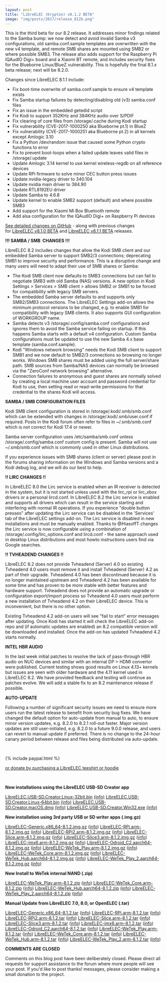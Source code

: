 ```yaml
---
layout: post
title: "LibreELEC (Krypton) v8.1.2 BETA"
image: "img/posts/2017/release_812b.png"
---
```


This is the third beta for our 8.2 release. It addresses minor findings related to the Samba bump: we now detect and avoid invalid Samba v3 configurations, old samba.conf.sample templates are overwritten with the new v4 template, and remote SMB shares are mounted using SMB2 or where possible SMB3. The release also adds support for the Raspberry Pi IQAudIO Digi+ board and a Xiaomi BT remote, and includes security fixes for the Blueborne Linux/BlueZ vulnerability. This is hopefully the final 8.1.x beta release; next will be 8.2.0.

Changes since LibreELEC 8.1.1 include:

- Fix boot-time overwrite of samba.conf.sample to ensure v4 template exists
- Fix Samba startup failures by detecting/disabling old (v3) samba.conf files
- Fix an issue in the embedded getedid script
- Fix Kodi to support 352KHz and 384KHz audio over S/PDIF
- Fix clearing of core files from /storage/.cache during Kodi startup
- Fix vulnerability (CVE-2017-1000250 aka Blueborne pt.1) in BlueZ
- Fix vulnerability (CVE-2017-1000251 aka Blueborne pt.2) in all kernels except Amlogic 3.10
- Fix a Python /dev/random issue that caused some Python crypto functions to error
- Fix to prevent boot-loops when a failed update leaves valid files in /storage/.update
- Update Amlogic 3.14 kernel to use kernel wireless-regdb on all reference devices
- Update RPi firmware to solve minor CEC button press issues
- Update nvidia-legacy driver to 340.104
- Update nvidia main driver to 384.90
- Update RTL8192EU driver
- Update Samba to 4.6.8
- Update kernel to enable SMB2 support (default) and where possible SMB3
- Add support for the Xiaomi Mi Box Bluetooth remote
- Add alsa configuration for the IQAudIO Digi+ on Raspberry Pi devices

[See detailed changes on GitHub](https://github.com/LibreELEC/LibreELEC.tv/compare/8.1.1...8.1.2) - along with previous changes for [LibreELEC v8.1.0 BETA](https://libreelec.tv/2017/08/libreelec-krypton-v8-1-0-beta/) and [LibreELEC v8.1.1 BETA](https://libreelec.tv/2017/09/libreelec-krypton-v8-1-1-beta/) releases.

**!!! SAMBA / SMB  CHANGES !!!**

LibreELEC 8.2 includes changes that allow the Kodi SMB client and our embedded Samba server to support SMB2/3 connections; deprecating SMB1 to improve security and performance. This is a disruptive change and many users will need to adapt their use of SMB shares or Samba:

- The Kodi SMB client now defaults to SMB3 connections but can fail to negotiate SMB3 with old Samba (NAS) versions. A new option in Kodi Settings > Services > SMB client > allows SMB2 or SMB1 to be forced for compatibility with legacy SMB servers.
- The embedded Samba server defaults to and supports only SMB2/SMB3 connections. The LibreELEC Settings add-on allows the minimum protocol versions to be changed, e.g. to enable SMB1 for compatibility with legacy SMB clients. It also supports GUI configuration of WORKGROUP name.
- Samba detects v3 /storage/.config/samba.conf configurations and ignores them to avoid the Samba service failing on startup. If this happens Samba starts with a default v4 configuration. Custom Samba configurations must be updated to use the new Samba 4.x base template (samba.conf.sample).
- Kodi "Windows network browsing" needs the Kodi SMB client to support SMB1 and we now default to SMB2/3 connections so browsing no longer works. Windows SMB shares must be added using the full server/share path. SMB sources from Samba/NAS devices can normally be browsed via the "ZeroConf network browsing" alternative.
- Connection failures to anonymous and guest shares are normally solved by creating a local machine user account and password credential for Kodi to use, then setting read or read-write permissions for that credential to the shares Kodi will access.

**SAMBA / SMB CONFIGURATION FILES**

Kodi SMB client configuration is stored in /storage/.kodi/.smb/smb.conf which can be extended with changes in /storage/.kodi/.smb/user.conf if required. Posts in the Kodi forum often refer to files in ~/.smb/smb.conf which is not correct for Kodi 17.4 or newer.

Samba server configuration uses /etc/samba/smb.conf unless /storage/.config/samba.conf custom config is present. Samba will not use ~/.smb/smb.conf which is commonly used in other Linux distributions.

If you experience issues with SMB shares (client or server) please post in the forums sharing information on the Windows and Samba versions and a Kodi debug log, and we will do our best to help.

**!! LIRC CHANGES !!**

In LibreELEC 8.0 the Lirc service is enabled when an IR receiver is detected in the system, but it is not started unless used with the lirc\_rpi or lirc\_xbox drivers or a personal lircd.conf. In LibreELEC 8.2 the Lirc service is enabled and supports all drivers which can result in the service starting and interfering with normal IR operations. If you experience "double button presses" after updating the Lirc service can be disabled in the 'Services' tab of the LibreELEC settings add-on. The Lirc service is disabled in new installations and must be manually enabled. Thanks to @HiasoffT changes the Lirc service is now configurable using a combination of /storage/.config/lirc\_options.conf and lircd.conf - the same approach used in desktop Linux distributions and most howto instructions users find via Google searches.

**!! TVHEADEND CHANGES !!**

LibreELEC 8.2 does not provide Tvheadend (Server) 4.0 so existing Tvheadend 4.0 users must remove it and install Tvheadend (Server) 4.2 as part of their upgrade. Tvheadend 4.0 has been discontinued because it is no longer maintained upstream and Tvheadend 4.2 has been available for some time and has proven to be more stable with better features and hardware support. Tvheadend does not provide an automatic upgrade or configuration export/import process so Tvheadend 4.0 users must perform a new installation of Tvheadend 4.2 on their LibreELEC device. This is inconvenient, but there is no other option.

Existing Tvheadend 4.2 add-on users will see "fail to start" error messages after updating. Once Kodi has started it will check the LibreELEC add-on repo and (if automatic updates are enabled) an 8.2 compatible version will be downloaded and installed. Once the add-on has updated Tvheadend 4.2 starts normally.

**INTEL HBR AUDIO**

In the last week initial patches to resolve the lack of pass-through HBR audio on NUC devices and similar with an internal DP > HDMI convertor were published. Current testing shows good results on Linux 4.13+ kernels but issues are seen with older hardware and the 4.11 kernel used in LibreELEC 8.2. We have provided feedback and testing will continue as patches evolve. We will add a stable fix to an 8.2 maintenance release if possible.

**AUTO-UPDATE**

Following a number of significant security issues we need to ensure more users run the latest release to benefit from security bug fixes. We have changed the default option for auto-update from manual to auto, to ensure minor version updates, e.g. 8.2.0 to 8.2.1 roll-out faster. Major version updates are still user-initiated, e.g. 8.2.0 to a future 9.0.0 release, and users can revert to manual update if preferred. There is no change to the 24-hour canary period between release and files being distributed via auto-update.

 

{% include paypal.html %}

[or donate by purchasing a LibreELEC teeshirt or hoodie](https://libreelec.tv/shop/)

 

**New installations using the LibreELEC USB-SD Creator app**

[LibreELEC.USB-SD.Creator.Linux-32bit.bin](http://releases.libreelec.tv/LibreELEC.USB-SD.Creator.Linux-32bit.bin) [(info)](http://releases.libreelec.tv/LibreELEC.USB-SD.Creator.Linux-32bit.bin?mirrorlist) [LibreELEC.USB-SD.Creator.Linux-64bit.bin](http://releases.libreelec.tv/LibreELEC.USB-SD.Creator.Linux-64bit.bin) [(info)](http://releases.libreelec.tv/LibreELEC.USB-SD.Creator.Linux-64bit.bin?mirrorlist) [LibreELEC.USB-SD.Creator.macOS.dmg](http://releases.libreelec.tv/LibreELEC.USB-SD.Creator.macOS.dmg) [(info)](http://releases.libreelec.tv/LibreELEC.USB-SD.Creator.macOS.dmg?mirrorlist) [LibreELEC.USB-SD.Creator.Win32.exe](http://releases.libreelec.tv/LibreELEC.USB-SD.Creator.Win32.exe) [(info)](http://releases.libreelec.tv/LibreELEC.USB-SD.Creator.Win32.exe?mirrorlist)

**New installation using 3rd party USB or SD writer apps (.img.gz)**

[LibreELEC-Generic.x86\_64-8.1.2.img.gz](http://releases.libreelec.tv/LibreELEC-Generic.x86_64-8.1.2.img.gz) ([info](http://releases.libreelec.tv/LibreELEC-Generic.x86_64-8.1.2.img.gz?mirrorlist)) [LibreELEC-RPi.arm-8.1.2.img.gz](http://releases.libreelec.tv/LibreELEC-RPi.arm-8.1.2.img.gz) ([info](http://releases.libreelec.tv/LibreELEC-RPi.arm-8.1.2.img.gz?mirrorlist)) [LibreELEC-RPi2.arm-8.1.2.img.gz](http://releases.libreelec.tv/LibreELEC-RPi2.arm-8.1.2.img.gz) ([info](http://releases.libreelec.tv/LibreELEC-RPi2.arm-8.1.2.img.gz?mirrorlist)) [LibreELEC-Slice.arm-8.1.2.img.gz](http://releases.libreelec.tv/LibreELEC-Slice.arm-8.1.2.img.gz) ([info](http://releases.libreelec.tv/LibreELEC-Slice.arm-8.1.2.img.gz?mirrorlist)) [LibreELEC-Slice3.arm-8.1.2.img.gz](http://releases.libreelec.tv/LibreELEC-Slice3.arm-8.1.2.img.gz) ([info](http://releases.libreelec.tv/LibreELEC-Slice3.arm-8.1.2.img.gz?mirrorlist)) [LibreELEC-imx6.arm-8.1.2.img.gz](http://releases.libreelec.tv/LibreELEC-imx6.arm-8.1.2.img.gz) ([info](http://releases.libreelec.tv/LibreELEC-imx6.arm-8.1.2.img.gz?mirrorlist)) [LibreELEC-Odroid\_C2.aarch64-8.1.2.img.gz](http://releases.libreelec.tv/LibreELEC-Odroid_C2.aarch64-8.1.2.img.gz) ([info](http://releases.libreelec.tv/LibreELEC-Odroid_C2.aarch64-8.1.2.img.gz?mirrorlist)) [LibreELEC-WeTek\_Play.arm-8.1.2.img.gz](http://releases.libreelec.tv/LibreELEC-WeTek_Play.arm-8.1.2.img.gz) ([info](http://releases.libreelec.tv/LibreELEC-WeTek_Play.arm-8.1.2.img.gz?mirrorlist)) [LibreELEC-WeTek\_Core.arm-8.1.2.img.gz](http://releases.libreelec.tv/LibreELEC-WeTek_Core.arm-8.1.2.img.gz) ([info](http://releases.libreelec.tv/LibreELEC-WeTek_Core.arm-8.1.2.img.gz?mirrorlist)) [LibreELEC-WeTek\_Hub.aarch64-8.1.2.img.gz](http://releases.libreelec.tv/LibreELEC-WeTek_Hub.aarch64-8.1.2.img.gz) ([info](http://releases.libreelec.tv/LibreELEC-WeTek_Hub.aarch64-8.1.2.img.gz?mirrorlist)) [LibreELEC-WeTek\_Play\_2.aarch64-8.1.2.img.gz](http://releases.libreelec.tv/LibreELEC-WeTek_Play_2.aarch64-8.1.2.img.gz) ([info](http://releases.libreelec.tv/LibreELEC-WeTek_Play_2.aarch64-8.1.2.img.gz?mirrorlist))

**New Install to WeTek internal NAND (.zip)**

[LibreELEC-WeTek\_Play.arm-8.1.2.zip](http://releases.libreelec.tv/LibreELEC-WeTek_Play.arm-8.1.2.zip) ([info](http://releases.libreelec.tv/LibreELEC-WeTek_Play.arm-8.1.2.zip?mirrorlist)) [LibreELEC-WeTek\_Core.arm-8.1.2.zip](http://releases.libreelec.tv/LibreELEC-WeTek_Core.arm-8.1.2.zip) ([info](http://releases.libreelec.tv/LibreELEC-WeTek_Core.arm-8.1.2.zip?mirrorlist)) [LibreELEC-WeTek\_Hub.aarch64-8.1.2.zip](http://releases.libreelec.tv/LibreELEC-WeTek_Hub.aarch64-8.1.2.zip) ([info](http://releases.libreelec.tv/LibreELEC-WeTek_Hub.aarch64-8.1.2.zip?mirrorlist)) [LibreELEC-WeTek\_Play\_2.aarch64-8.1.2.zip](http://releases.libreelec.tv/LibreELEC-WeTek_Play_2.aarch64-8.1.2.zip) ([info](http://releases.libreelec.tv/LibreELEC-WeTek_Play_2.aarch64-8.1.2.zip?mirrorlist))

**Manual Update from LibreELEC 7.0, 8.0, or OpenELEC (.tar)**

[LibreELEC-Generic.x86\_64-8.1.2.tar](http://releases.libreelec.tv/LibreELEC-Generic.x86_64-8.1.2.tar) ([info](http://releases.libreelec.tv/LibreELEC-Generic.x86_64-8.1.2.tar?mirrorlist)) [LibreELEC-RPi.arm-8.1.2.tar](http://releases.libreelec.tv/LibreELEC-RPi.arm-8.1.2.tar) ([info](http://releases.libreelec.tv/LibreELEC-RPi.arm-8.1.2.tar?mirrorlist)) [LibreELEC-RPi2.arm-8.1.2.tar](http://releases.libreelec.tv/LibreELEC-RPi2.arm-8.1.2.tar) ([info](http://releases.libreelec.tv/LibreELEC-RPi2.arm-8.1.2.tar?mirrorlist)) [LibreELEC-Slice.arm-8.1.2.tar](http://releases.libreelec.tv/LibreELEC-Slice.arm-8.1.2.tar) ([info](http://releases.libreelec.tv/LibreELEC-Slice.arm-8.1.2.tar?mirrorlist)) [LibreELEC-Slice3.arm-8.1.2.tar](http://releases.libreelec.tv/LibreELEC-Slice3.arm-8.1.2.tar) ([info](http://releases.libreelec.tv/LibreELEC-Slice3.arm-8.1.2.tar?mirrorlist)) [LibreELEC-imx6.arm-8.1.2.tar](http://releases.libreelec.tv/LibreELEC-imx6.arm-8.1.2.tar) ([info](http://releases.libreelec.tv/LibreELEC-imx6.arm-8.1.2.tar?mirrorlist)) [LibreELEC-Odroid\_C2.aarch64-8.1.2.tar](http://releases.libreelec.tv/LibreELEC-Odroid_C2.aarch64-8.1.2.tar) ([info](http://releases.libreelec.tv/LibreELEC-Odroid_C2.aarch64-8.1.2.tar?mirrorlist)) [LibreELEC-WeTek\_Play.arm-8.1.2.tar](http://releases.libreelec.tv/LibreELEC-WeTek_Play.arm-8.1.2.tar) ([info](http://releases.libreelec.tv/LibreELEC-WeTek_Play.arm-8.1.2.tar?mirrorlist)) [LibreELEC-WeTek\_Core.arm-8.1.2.tar](http://releases.libreelec.tv/LibreELEC-WeTek_Core.arm-8.1.2.tar) ([info](http://releases.libreelec.tv/LibreELEC-WeTek_Core.arm-8.1.2.tar?mirrorlist)) [LibreELEC-WeTek\_Hub.arm-8.1.2.tar](http://releases.libreelec.tv/LibreELEC-WeTek_Hub.aarch64-8.1.2.tar) ([info](http://releases.libreelec.tv/LibreELEC-WeTek_Hub.aarch64-8.1.2.tar?mirrorlist)) [LibreELEC-WeTek\_Play\_2.arm-8.1.2.tar](http://releases.libreelec.tv/LibreELEC-WeTek_Play_2.aarch64-8.1.2.tar) ([info](http://releases.libreelec.tv/LibreELEC-WeTek_Play_2.aarch64-8.1.2.tar?mirrorlist))

**COMMENTS ARE CLOSED**

Comments on this blog post have been deliberately closed. Please direct all requests for support assistance to the forum where more people will see your post. If you'd like to post thanks! messages, please consider making a small donation to the project.
